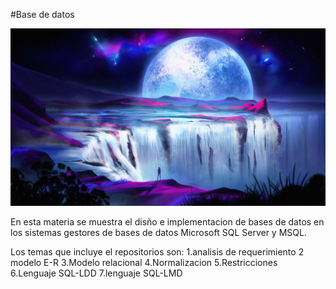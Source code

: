 #Base de datos

![BASES DE DATOS](./img/luna-en-noche-de-magia_5120x2880_xtrafondos.com.jpg)

En esta materia se muestra el disño e implementacion de bases de datos en los sistemas gestores de bases de datos Microsoft SQL Server y MSQL.

Los temas que incluye el repositorios son:
1.analisis de requerimiento 
2 modelo E-R
3.Modelo relacional
4.Normalizacion
5.Restricciones
6.Lenguaje SQL-LDD
7.lenguaje SQL-LMD
